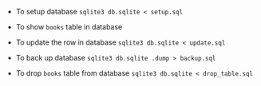 - To setup database
`sqlite3 db.sqlite < setup.sql`

- To show `books` table in database

- To update the row in database
`sqlite3 db.sqlite < update.sql`

- To back up database
`sqlite3 db.sqlite .dump > backup.sql`

- To drop `books` table from database
`sqlite3 db.sqlite < drop_table.sql`
